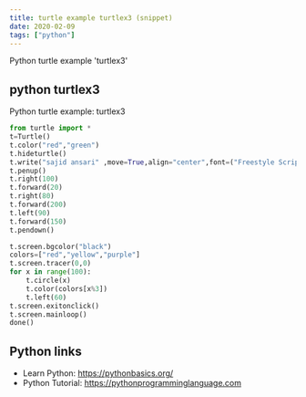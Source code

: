 ```yaml
---
title: turtle example turtlex3 (snippet)
date: 2020-02-09
tags: ["python"]
---
```

Python turtle example 'turtlex3'


## python turtlex3

Python turtle example: turtlex3

```python
from turtle import *
t=Turtle()
t.color("red","green")
t.hideturtle()
t.write("sajid ansari" ,move=True,align="center",font=("Freestyle Script",100,"normal"))
t.penup()
t.right(100)
t.forward(20)
t.right(80)
t.forward(200)
t.left(90)
t.forward(150)
t.pendown()

t.screen.bgcolor("black")
colors=["red","yellow","purple"]
t.screen.tracer(0,0)
for x in range(100):
    t.circle(x)
    t.color(colors[x%3])
    t.left(60)
t.screen.exitonclick()
t.screen.mainloop()
done()

```

## Python links

- Learn Python: https://pythonbasics.org/
- Python Tutorial: https://pythonprogramminglanguage.com
